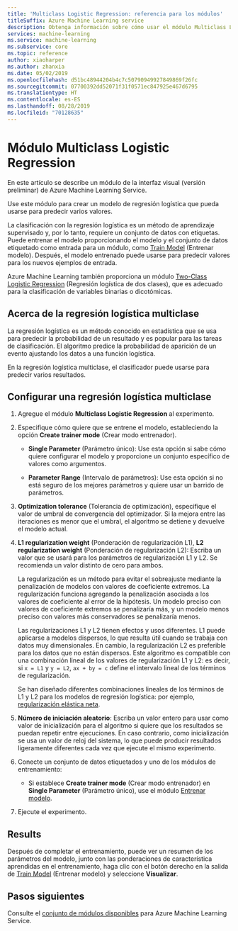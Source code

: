 ```yaml
---
title: 'Multiclass Logistic Regression: referencia para los módulos'
titleSuffix: Azure Machine Learning service
description: Obtenga información sobre cómo usar el módulo Multiclass Logistic Regression en Azure Machine Learning Service para crear un modelo de regresión logística que pueda usarse para predecir varios valores.
services: machine-learning
ms.service: machine-learning
ms.subservice: core
ms.topic: reference
author: xiaoharper
ms.author: zhanxia
ms.date: 05/02/2019
ms.openlocfilehash: d51bc48944204b4c7c50790949927849869f26fc
ms.sourcegitcommit: 07700392dd52071f31f0571ec847925e467d6795
ms.translationtype: HT
ms.contentlocale: es-ES
ms.lasthandoff: 08/28/2019
ms.locfileid: "70128635"
---
```

# <a name="multiclass-logistic-regression-module"></a>Módulo Multiclass Logistic Regression

En este artículo se describe un módulo de la interfaz visual (versión preliminar) de Azure Machine Learning Service.

Use este módulo para crear un modelo de regresión logística que pueda usarse para predecir varios valores.

La clasificación con la regresión logística es un método de aprendizaje supervisado y, por lo tanto, requiere un conjunto de datos con etiquetas. Puede entrenar el modelo proporcionando el modelo y el conjunto de datos etiquetado como entrada para un módulo, como [Train Model](./train-model.md) (Entrenar modelo). Después, el modelo entrenado puede usarse para predecir valores para los nuevos ejemplos de entrada.

Azure Machine Learning también proporciona un módulo [Two-Class Logistic Regression](./two-class-logistic-regression.md) (Regresión logística de dos clases), que es adecuado para la clasificación de variables binarias o dicotómicas.

## <a name="about-multiclass-logistic-regression"></a>Acerca de la regresión logística multiclase

La regresión logística es un método conocido en estadística que se usa para predecir la probabilidad de un resultado y es popular para las tareas de clasificación. El algoritmo predice la probabilidad de aparición de un evento ajustando los datos a una función logística. 

En la regresión logística multiclase, el clasificador puede usarse para predecir varios resultados.

## <a name="configure-a-multiclass-logistic-regression"></a>Configurar una regresión logística multiclase

1. Agregue el módulo **Multiclass Logistic Regression** al experimento.

2. Especifique cómo quiere que se entrene el modelo, estableciendo la opción **Create trainer mode** (Crear modo entrenador).

    + **Single Parameter** (Parámetro único): Use esta opción si sabe cómo quiere configurar el modelo y proporcione un conjunto específico de valores como argumentos.

    + **Parameter Range** (Intervalo de parámetros): Use esta opción si no está seguro de los mejores parámetros y quiere usar un barrido de parámetros.

3. **Optimization tolerance** (Tolerancia de optimización), especifique el valor de umbral de convergencia del optimizador. Si la mejora entre las iteraciones es menor que el umbral, el algoritmo se detiene y devuelve el modelo actual.

4. **L1 regularization weight** (Ponderación de regularización L1), **L2 regularization weight** (Ponderación de regularización L2): Escriba un valor que se usará para los parámetros de regularización L1 y L2. Se recomienda un valor distinto de cero para ambos.

    La regularización es un método para evitar el sobreajuste mediante la penalización de modelos con valores de coeficiente extremos. La regularización funciona agregando la penalización asociada a los valores de coeficiente al error de la hipótesis. Un modelo preciso con valores de coeficiente extremos se penalizaría más, y un modelo menos preciso con valores más conservadores se penalizaría menos.

     Las regularizaciones L1 y L2 tienen efectos y usos diferentes. L1 puede aplicarse a modelos dispersos, lo que resulta útil cuando se trabaja con datos muy dimensionales. En cambio, la regularización L2 es preferible para los datos que no están dispersos.  Este algoritmo es compatible con una combinación lineal de los valores de regularización L1 y L2: es decir, si `x = L1` y `y = L2`, `ax + by = c` define el intervalo lineal de los términos de regularización.

     Se han diseñado diferentes combinaciones lineales de los términos de L1 y L2 para los modelos de regresión logística: por ejemplo, [regularización elástica neta](https://wikipedia.org/wiki/Elastic_net_regularization).

6. **Número de iniciación aleatorio**: Escriba un valor entero para usar como valor de inicialización para el algoritmo si quiere que los resultados se puedan repetir entre ejecuciones. En caso contrario, como inicialización se usa un valor de reloj del sistema, lo que puede producir resultados ligeramente diferentes cada vez que ejecute el mismo experimento.

8. Conecte un conjunto de datos etiquetados y uno de los módulos de entrenamiento:

    + Si establece **Create trainer mode** (Crear modo entrenador) en **Single Parameter** (Parámetro único), use el módulo [Entrenar modelo](./train-model.md).

9. Ejecute el experimento.

## <a name="results"></a>Results

Después de completar el entrenamiento, puede ver un resumen de los parámetros del modelo, junto con las ponderaciones de característica aprendidas en el entrenamiento, haga clic con el botón derecho en la salida de [Train Model](./train-model.md) (Entrenar modelo) y seleccione **Visualizar**.


## <a name="next-steps"></a>Pasos siguientes

Consulte el [conjunto de módulos disponibles](module-reference.md) para Azure Machine Learning Service. 